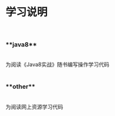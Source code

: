 **<h1>学习说明</h1>** <br/>
<h3>**java8**</h3><br/>
为阅读《Java8实战》随书编写操作学习代码<br/><br/>

<h3>**other**</h3><br/>
为阅读网上资源学习代码<br/><br/>

